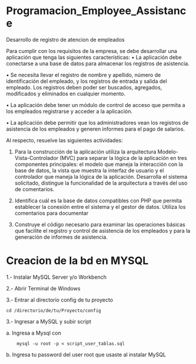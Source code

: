 # Programacion_Employee_Assistance
Desarrollo de registro de atencion de empleados

Para cumplir con los requisitos de la empresa, se debe desarrollar una aplicación que tenga las
siguientes características:
• La aplicación debe conectarse a una base de datos para almacenar los registros de asistencia.

• Se necesita llevar el registro de nombre y apellido, número de identificación del empleado, y
los registros de entrada y salida del empleado. Los registros deben poder ser buscados,
agregados, modificados y eliminados en cualquier momento.

• La aplicación debe tener un módulo de control de acceso que permita a los empleados
registrarse y acceder a la aplicación.

• La aplicación debe permitir que los administradores vean los registros de asistencia de los
empleados y generen informes para el pago de salarios.

Al respecto, resuelve las siguientes actividades:

1. Para la construcción de la aplicación utiliza la arquitectura Modelo-Vista-Controlador (MVC)
para separar la lógica de la aplicación en tres componentes principales: el modelo que maneja
la interacción con la base de datos, la vista que muestra la interfaz de usuario y el controlador
que maneja la lógica de la aplicación. Desarrolla el sistema solicitado, distingue la
funcionalidad de la arquitectura a través del uso de comentarios.

2. Identifica cuál es la base de datos compatibles con PHP que permita establecer la conexión
entre el sistema y el gestor de datos. Utiliza los comentarios para documentar

3. Construye el código necesario para examinar las operaciones básicas que facilite el registro
y control de asistencia de los empleados y para la generación de informes de asistencia.



# Creacion de la bd en MYSQL

1.- Instalar MySQL Server y/o Workbench

2.- Abrir Terminal de Windows

3.- Entrar al directorio config de tu proyecto 

    cd /directorio/de/tu/Proyecto/config

3.- Ingresar a MySQL y subir script
    
  a. Ingresa a Mysql con
        
        mysql -u root -p < script_user_tablas.sql
    
  b. Ingresa tu password del user root que usaste al instalar MySQL
    
